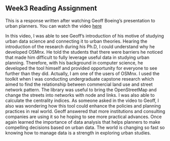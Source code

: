 ## Week3 Reading Assignment   

This is a response written after watching Geoff Boeing’s presentation to urban planners. You can watch the video [here](https://www.youtube.com/watch?v=Cjp4mxvpoBo&feature=youtu.be)

In this video, I was able to see Geoff’s introduction of his motive of studying urban data science and connecting it to urban theories. Hearing the introduction of the research during his Ph.D, I could understand why he developed OSMnx. He told the students that there were barriers he noticed that made him difficult to fully leverage useful data in studying urban planning. Therefore, with his background in computer science, he developed the tool himself and provided opportunity for everyone to see further than they did. Actually, I am one of the users of OSMnx. I used the toolkit when I was conducting undergraduate capstone research which aimed to find the relationship between commercial land use and street network pattern. The library was useful to bring the OpenStreetMap and change the streets into networks with node and links. I was also able to calculate the centrality indices. As someone asked in the video to Geoff, I also was wondering how this tool could enhance the policies and planning practices in real world. Geoff answered that more institutions and consulting companies are using it so he hoping to see more practical advances. Once again learned the importance of data analysis that helps planners to make compelling decisions based on urban data. The world is changing so fast so knowing how to manage data is a strength in exploring urban studies.
